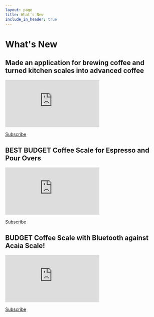 ```yaml
---
layout: page
title: What's New
include_in_header: true
---
```


# What's New

## Made an application for brewing coffee and turned kitchen scales into advanced coffee

<p><div class="youtube-wrapper"><iframe src="https://www.youtube.com/embed/ZyJ8wqGRv3A" title="YouTube video player" frameborder="0" allow="accelerometer; autoplay; clipboard-write; encrypted-media; gyroscope; picture-in-picture" allowfullscreen></iframe></div></p>

<a class="play" href="https://www.youtube.com/c/Coffeesaurus?sub_confirmation=1"><i class="fab fa-youtube"></i> Subscribe</a>



## BEST BUDGET Coffee Scale for Espresso and Pour Overs

<p><div class="youtube-wrapper"><iframe src="https://www.youtube.com/embed/A7UrNhAQ9R8" title="YouTube video player" frameborder="0" allow="accelerometer; autoplay; clipboard-write; encrypted-media; gyroscope; picture-in-picture" allowfullscreen></iframe></div></p>

<a class="play" href="https://www.youtube.com/c/Coffeesaurus?sub_confirmation=1"><i class="fab fa-youtube"></i> Subscribe</a>



## BUDGET Coffee Scale with Bluetooth against Acaia Scale!

<p><div class="youtube-wrapper"><iframe src="https://www.youtube.com/embed/BNw_KSJuXiY" title="YouTube video player" frameborder="0" allow="accelerometer; autoplay; clipboard-write; encrypted-media; gyroscope; picture-in-picture" allowfullscreen></iframe></div></p>

<a class="play" href="https://www.youtube.com/c/Coffeesaurus?sub_confirmation=1"><i class="fab fa-youtube"></i> Subscribe</a>